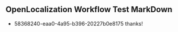 ## OpenLocalization Workflow Test MarkDown
* 58368240-eaa0-4a95-b396-20227b0e8175 
thanks!<!--HONumber=Mar16_HO4-->
